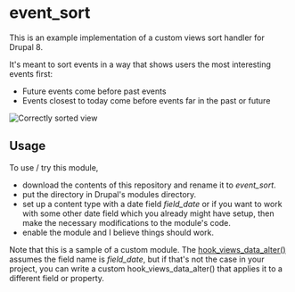 # event_sort

This is an example implementation of a custom views sort handler for Drupal 8.

It's meant to sort events in a way that shows users the most interesting events first:

* Future events come before past events
* Events closest to today come before events far in the past or future

![Correctly sorted view](https://evolvingweb.ca/sites/default/files/inline-images/views-sort-blog-post_1.png)

## Usage

To use / try this module,
- download the contents of this repository and rename it to _event_sort_.
- put the directory in Drupal's modules directory.
- set up a content type with a date field _field_date_ or if you want to work with some other date field which you already might have setup, then make the necessary modifications to the module's code.
- enable the module and I believe things should work.

Note that this is a sample of a custom module. The [hook_views_data_alter()](event_sort.views.inc#L11) assumes the field name is _field_date_, but if that's not the case in your project, you can write a custom hook_views_data_alter() that applies it to a different field or property.
